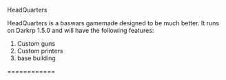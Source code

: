 HeadQuarters

HeadQuarters is a baswars gamemade designed to be much better.
It runs on Darkrp 1.5.0 and will have the following features:
1. Custom guns
2. Custom printers
3. base building

============
